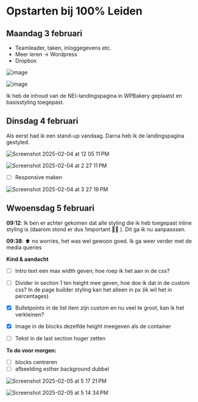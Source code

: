 # Opstarten bij 100% Leiden
## Maandag 3 februari
- Teamleader, taken, inloggegevens etc.
- Meer leren -> Wordpress
- Dropbox

![image](https://github.com/user-attachments/assets/74dc6bab-240d-4900-857b-a4442b8e5092)

![image](https://github.com/user-attachments/assets/3450910a-74b2-491f-8eb4-7af3d60de9ab)

Ik heb de inhoud van de NEI-landingspagina in WPBakery geplaatst en basisstyling toegepast.

## Dinsdag 4 februari

Als eerst had ik een stand-up vandaag. Darna heb  ik de landingspagina gestyled.

![Screenshot 2025-02-04 at 12 05 11 PM](https://github.com/user-attachments/assets/158db5ac-c4d3-4af7-9b11-40ac7fc8194c)

![Screenshot 2025-02-04 at 2 27 11 PM](https://github.com/user-attachments/assets/f088c4ea-9982-476a-9760-8648c6eaefb8)

- [ ] Responsive maken


![Screenshot 2025-02-04 at 3 27 19 PM](https://github.com/user-attachments/assets/86cab61d-b8c7-48ac-b47d-4717d067ef12)


## Wwoensdag 5 februari
**09:12**: Ik ben er achter gekomen dat alle styling die ik heb toegepast inline styling is (daarom stond er dus !important 🤦‍♂️ ). Dit ga ik nu aanpasssen. 

**09:38**: ⬆️ no worries, het was wel gewoon goed. Ik ga weer verder met de media queries

**Kind & aandacht**
- [ ] Intro text een max width geven; hoe roep ik het aan in de css?
- [ ] Divider in section 1 ten height mee geven, hoe doe ik dat in de custom css? In de page builder styling kan het alleen in px (ik wil het in percentages)
- [x] Bulletpoints in de list item zijn custom en nu veel te groot, kan ik het verkleinen?
- [x] Image in de blocks dezelfde height meegeven als de container
- [ ] Tekst in de last section hoger zetten


**To do voor morgen:**

- [ ] blocks centreren
- [ ] afbeelding esther background dubbel

![Screenshot 2025-02-05 at 5 17 21 PM](https://github.com/user-attachments/assets/76fe4f71-7b0b-47e1-ab52-5d79cc8fce1b)

![Screenshot 2025-02-05 at 5 14 34 PM](https://github.com/user-attachments/assets/b5764733-9830-4f87-b471-c1d4ce011965)


